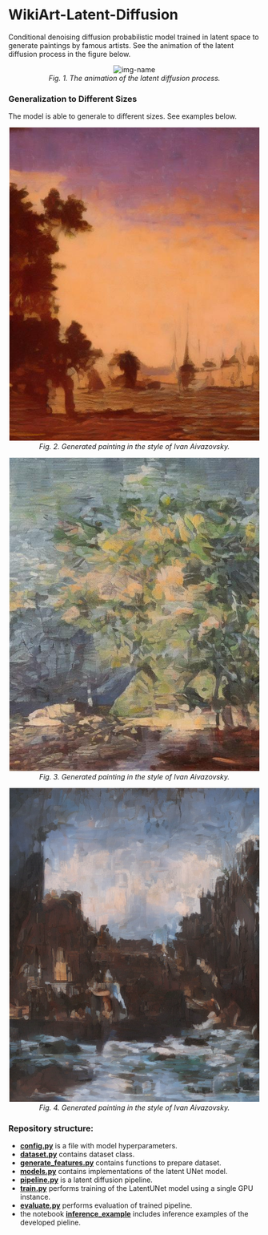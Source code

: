 # WikiArt-Latent-Diffusion
Conditional denoising diffusion probabilistic model trained in latent space to generate paintings by famous artists. See the animation of the latent diffusion process in the figure below.

<p align="center">
  <img alt="img-name" src="assets/inference_gif.gif" width="500">
  <br>
    <em>Fig. 1. The animation of the latent diffusion process.</em>
</p>

### Generalization to Different Sizes
The model is able to generale to different sizes. See examples below.

<p align="center">
  <img alt="img-name" src="assets/ivan-aivazovsky_01.jpg" width="500">
  <br>
    <em>Fig. 2. Generated painting in the style of Ivan Aivazovsky.</em>
</p>

<p align="center">
  <img alt="img-name" src="assets/ivan-aivazovsky_02.jpg" width="500">
  <br>
    <em>Fig. 3. Generated painting in the style of Ivan Aivazovsky.</em>
</p>

<p align="center">
  <img alt="img-name" src="assets/ivan-aivazovsky_03.png" width="500">
  <br>
    <em>Fig. 4. Generated painting in the style of Ivan Aivazovsky.</em>
</p>

### Repository structure:
- **[config.py](https://github.com/artem-gorodetskii/WikiArt-Latent-Diffusion/blob/master/config.py)** is a file with model hyperparameters.
- **[dataset.py](https://github.com/artem-gorodetskii/WikiArt-Latent-Diffusion/blob/master/dataset.py)** contains dataset class.
- **[generate_features.py](https://github.com/artem-gorodetskii/WikiArt-Latent-Diffusion/blob/master/generate_features.py)** contains functions to prepare dataset.
- **[models.py](https://github.com/artem-gorodetskii/WikiArt-Latent-Diffusion/blob/master/model.py)** contains implementations of the latent UNet model.
- **[pipeline.py](https://github.com/artem-gorodetskii/WikiArt-Latent-Diffusion/blob/master/pipeline.py)** is a latent diffusion pipeline.
- **[train.py](https://github.com/artem-gorodetskii/WikiArt-Latent-Diffusion/blob/master/train.py)** performs training of the LatentUNet model using a single GPU instance.
- **[evaluate.py](https://github.com/artem-gorodetskii/WikiArt-Latent-Diffusion/blob/master/evaluate.py)** performs evaluation of trained pipeline.
- the notebook **[inference_example](https://github.com/artem-gorodetskii/WikiArt-Latent-Diffusion/blob/master/inference_example.ipynb)** includes inference examples of the developed pieline.


